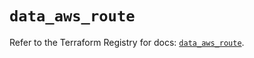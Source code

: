 # `data_aws_route`

Refer to the Terraform Registry for docs: [`data_aws_route`](https://registry.terraform.io/providers/hashicorp/aws/6.10.0/docs/data-sources/route).
